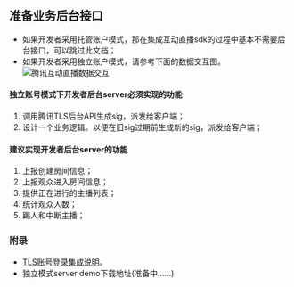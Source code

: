 ## 准备业务后台接口
* 如果开发者采用托管账户模式，那在集成互动直播sdk的过程中基本不需要后台接口，可以跳过此文档；
* 如果开发者采用独立账户模式，请参考下面的数据交互图。
![腾讯互动直播数据交互](https://mc.qcloudimg.com/static/img/4094feaf383cf1e3c5714bd3f9dbfc8e/hudongzhibo.png)

#### 独立账号模式下开发者后台server必须实现的功能

1. 调用腾讯TLS后台API生成sig，派发给客户端；
2. 设计一个业务逻辑。以便在旧sig过期前生成新的sig，派发给客户端；

#### 建议实现开发者后台server的功能

1. 上报创建房间信息；
2. 上报观众进入房间信息；
3. 提供正在进行的主播列表；
4. 统计观众人数；
5. 踢人和中断主播；

### 附录
* [TLS账号登录集成说明](https://www.qcloud.com/doc/product/268/3328)。
* 独立模式server demo下载地址(准备中......)
